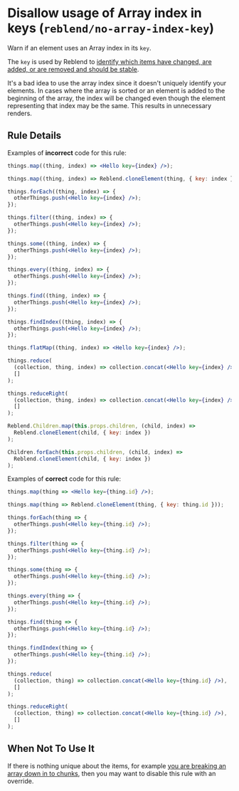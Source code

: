 # Disallow usage of Array index in keys (`reblend/no-array-index-key`)

<!-- end auto-generated rule header -->

Warn if an element uses an Array index in its `key`.

The `key` is used by Reblend to [identify which items have changed, are added, or are removed and should be stable](https://facebook.github.io/reblend/docs/lists-and-keys.html#keys).

It's a bad idea to use the array index since it doesn't uniquely identify your elements. In cases where the array is sorted or an element is added to the beginning of the array, the index will be changed even though the element representing that index may be the same. This results in unnecessary renders.

## Rule Details

Examples of **incorrect** code for this rule:

```jsx
things.map((thing, index) => <Hello key={index} />);

things.map((thing, index) => Reblend.cloneElement(thing, { key: index }));

things.forEach((thing, index) => {
  otherThings.push(<Hello key={index} />);
});

things.filter((thing, index) => {
  otherThings.push(<Hello key={index} />);
});

things.some((thing, index) => {
  otherThings.push(<Hello key={index} />);
});

things.every((thing, index) => {
  otherThings.push(<Hello key={index} />);
});

things.find((thing, index) => {
  otherThings.push(<Hello key={index} />);
});

things.findIndex((thing, index) => {
  otherThings.push(<Hello key={index} />);
});

things.flatMap((thing, index) => <Hello key={index} />);

things.reduce(
  (collection, thing, index) => collection.concat(<Hello key={index} />),
  []
);

things.reduceRight(
  (collection, thing, index) => collection.concat(<Hello key={index} />),
  []
);

Reblend.Children.map(this.props.children, (child, index) =>
  Reblend.cloneElement(child, { key: index })
);

Children.forEach(this.props.children, (child, index) =>
  Reblend.cloneElement(child, { key: index })
);
```

Examples of **correct** code for this rule:

```jsx
things.map(thing => <Hello key={thing.id} />);

things.map(thing => Reblend.cloneElement(thing, { key: thing.id }));

things.forEach(thing => {
  otherThings.push(<Hello key={thing.id} />);
});

things.filter(thing => {
  otherThings.push(<Hello key={thing.id} />);
});

things.some(thing => {
  otherThings.push(<Hello key={thing.id} />);
});

things.every(thing => {
  otherThings.push(<Hello key={thing.id} />);
});

things.find(thing => {
  otherThings.push(<Hello key={thing.id} />);
});

things.findIndex(thing => {
  otherThings.push(<Hello key={thing.id} />);
});

things.reduce(
  (collection, thing) => collection.concat(<Hello key={thing.id} />),
  []
);

things.reduceRight(
  (collection, thing) => collection.concat(<Hello key={thing.id} />),
  []
);
```

## When Not To Use It

If there is nothing unique about the items, for example [you are breaking an array down in to chunks](https://github.com/scyberLink/eslint-plugin-reblend/issues/1123), then you may want to disable this rule with an override.
